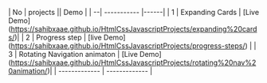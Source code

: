 | No  | projects || Demo |
| --| ----------- |------|
| 1 | Expanding Cards | [Live Demo] (https://sahibxaae.github.io/HtmlCssJavascriptProjects/expanding%20cards/)|
| 2 | Progress step | [live Demo] (https://sahibxaae.github.io/HtmlCssJavascriptProjects/progress-steps/) |
| 3 | Rotating Navigation animaton | [Live Demo] (https://sahibxaae.github.io/HtmlCssJavascriptProjects/rotating%20nav%20animation/)|
| ------------- | ------------- |